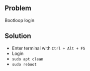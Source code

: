 ## Problem

Bootloop login

## Solution

- Enter terminal with `Ctrl + Alt + F5`
- Login
- `sudo apt clean`
- `sudo reboot`

